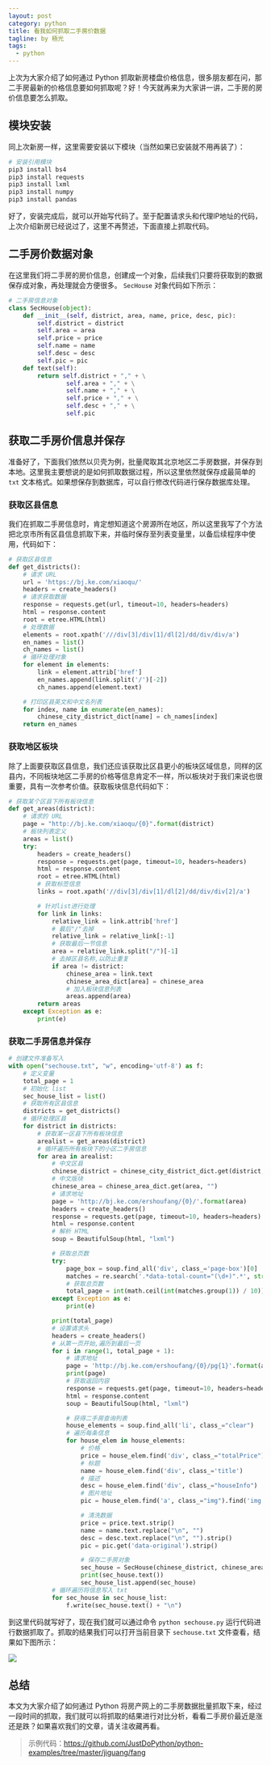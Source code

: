 ```yaml
---
layout: post
category: python
title: 看我如何抓取二手房价数据
tagline: by 極光
tags:
  - python
---
```


上次为大家介绍了如何通过 Python 抓取新房楼盘价格信息，很多朋友都在问，那二手房最新的价格信息要如何抓取呢？好！今天就再来为大家讲一讲，二手房的房价信息要怎么抓取。

<!--more-->

## 模块安装

同上次新房一样，这里需要安装以下模块（当然如果已安装就不用再装了）：

```sh
# 安装引用模块
pip3 install bs4
pip3 install requests
pip3 install lxml
pip3 install numpy
pip3 install pandas
```

好了，安装完成后，就可以开始写代码了。至于配置请求头和代理IP地址的代码，上次介绍新房已经说过了，这里不再赘述，下面直接上抓取代码。

## 二手房价数据对象

在这里我们将二手房的房价信息，创建成一个对象，后续我们只要将获取到的数据保存成对象，再处理就会方便很多。 `SecHouse` 对象代码如下所示：

```py
# 二手房信息对象
class SecHouse(object):
    def __init__(self, district, area, name, price, desc, pic):
        self.district = district
        self.area = area
        self.price = price
        self.name = name
        self.desc = desc
        self.pic = pic
    def text(self):
        return self.district + "," + \
                self.area + "," + \
                self.name + "," + \
                self.price + "," + \
                self.desc + "," + \
                self.pic
```

## 获取二手房价信息并保存

准备好了，下面我们依然以贝壳为例，批量爬取其北京地区二手房数据，并保存到本地。这里我主要想说的是如何抓取数据过程，所以这里依然就保存成最简单的 `txt` 文本格式。如果想保存到数据库，可以自行修改代码进行保存数据库处理。

### 获取区县信息

我们在抓取二手房信息时，肯定想知道这个房源所在地区，所以这里我写了个方法把北京市所有区县信息抓取下来，并临时保存至列表变量里，以备后续程序中使用，代码如下：

```py
# 获取区县信息
def get_districts():
    # 请求 URL
    url = 'https://bj.ke.com/xiaoqu/'
    headers = create_headers()
    # 请求获取数据
    response = requests.get(url, timeout=10, headers=headers)
    html = response.content
    root = etree.HTML(html)
    # 处理数据
    elements = root.xpath('///div[3]/div[1]/dl[2]/dd/div/div/a')
    en_names = list()
    ch_names = list()
    # 循环处理对象
    for element in elements:
        link = element.attrib['href']
        en_names.append(link.split('/')[-2])
        ch_names.append(element.text)

    # 打印区县英文和中文名列表
    for index, name in enumerate(en_names):
        chinese_city_district_dict[name] = ch_names[index]
    return en_names
```

### 获取地区板块

除了上面要获取区县信息，我们还应该获取比区县更小的板块区域信息，同样的区县内，不同板块地区二手房的价格等信息肯定不一样，所以板块对于我们来说也很重要，具有一次参考价值。获取板块信息代码如下：

```py
# 获取某个区县下所有板块信息
def get_areas(district):
    # 请求的 URL
    page = "http://bj.ke.com/xiaoqu/{0}".format(district)
    # 板块列表定义
    areas = list()
    try:
        headers = create_headers()
        response = requests.get(page, timeout=10, headers=headers)
        html = response.content
        root = etree.HTML(html)
        # 获取标签信息
        links = root.xpath('//div[3]/div[1]/dl[2]/dd/div/div[2]/a')

        # 针对list进行处理
        for link in links:
            relative_link = link.attrib['href']
            # 最后"/"去掉
            relative_link = relative_link[:-1]
            # 获取最后一节信息
            area = relative_link.split("/")[-1]
            # 去掉区县名称,以防止重复
            if area != district:
                chinese_area = link.text
                chinese_area_dict[area] = chinese_area
                # 加入板块信息列表
                areas.append(area)
        return areas
    except Exception as e:
        print(e)
```

### 获取二手房信息并保存

```py
# 创建文件准备写入
with open("sechouse.txt", "w", encoding='utf-8') as f:
    # 定义变量
    total_page = 1
    # 初始化 list
    sec_house_list = list()
    # 获取所有区县信息
    districts = get_districts()
    # 循环处理区县
    for district in districts:
        # 获取某一区县下所有板块信息
        arealist = get_areas(district)
        # 循环遍历所有板块下的小区二手房信息
        for area in arealist:
            # 中文区县
            chinese_district = chinese_city_district_dict.get(district, "")
            # 中文版块
            chinese_area = chinese_area_dict.get(area, "")
            # 请求地址
            page = 'http://bj.ke.com/ershoufang/{0}/'.format(area)
            headers = create_headers()
            response = requests.get(page, timeout=10, headers=headers)
            html = response.content
            # 解析 HTML
            soup = BeautifulSoup(html, "lxml")

            # 获取总页数
            try:
                page_box = soup.find_all('div', class_='page-box')[0]
                matches = re.search('.*data-total-count="(\d+)".*', str(page_box))
                # 获取总页数
                total_page = int(math.ceil(int(matches.group(1)) / 10))
            except Exception as e:
                print(e)

            print(total_page)
            # 设置请求头
            headers = create_headers()
            # 从第一页开始,遍历到最后一页
            for i in range(1, total_page + 1):
                # 请求地址
                page = 'http://bj.ke.com/ershoufang/{0}/pg{1}'.format(area,i)
                print(page)
                # 获取返回内容
                response = requests.get(page, timeout=10, headers=headers)
                html = response.content
                soup = BeautifulSoup(html, "lxml")

                # 获得二手房查询列表
                house_elements = soup.find_all('li', class_="clear")
                # 遍历每条信息
                for house_elem in house_elements:
                    # 价格
                    price = house_elem.find('div', class_="totalPrice")
                    # 标题
                    name = house_elem.find('div', class_='title')
                    # 描述
                    desc = house_elem.find('div', class_="houseInfo")
                    # 图片地址
                    pic = house_elem.find('a', class_="img").find('img', class_="lj-lazy")

                    # 清洗数据
                    price = price.text.strip()
                    name = name.text.replace("\n", "")
                    desc = desc.text.replace("\n", "").strip()
                    pic = pic.get('data-original').strip()

                    # 保存二手房对象
                    sec_house = SecHouse(chinese_district, chinese_area, name, price, desc, pic)
                    print(sec_house.text())
                    sec_house_list.append(sec_house)
            # 循环遍历将信息写入 txt
            for sec_house in sec_house_list:
                f.write(sec_house.text() + "\n")

```

到这里代码就写好了，现在我们就可以通过命令 `python sechouse.py` 运行代码进行数据抓取了。抓取的结果我们可以打开当前目录下 `sechouse.txt` 文件查看，结果如下图所示：

![](http://www.justdopython.com/assets/images/2020/04/fang/python-fang-02.png)

## 总结

本文为大家介绍了如何通过 Python 将房产网上的二手房数据批量抓取下来，经过一段时间的抓取，我们就可以将抓取的结果进行对比分析，看看二手房价最近是涨还是跌？如果喜欢我们的文章，请关注收藏再看。

> 示例代码：<https://github.com/JustDoPython/python-examples/tree/master/jiguang/fang>